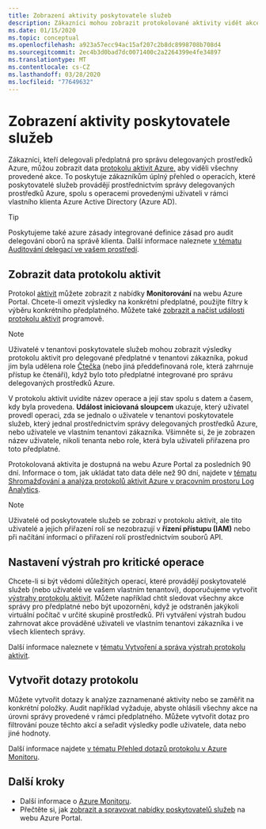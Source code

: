 ```yaml
---
title: Zobrazení aktivity poskytovatele služeb
description: Zákazníci mohou zobrazit protokolované aktivity vidět akce prováděné poskytovateli služeb prostřednictvím Azure delegované správy prostředků.
ms.date: 01/15/2020
ms.topic: conceptual
ms.openlocfilehash: a923a57ecc94ac15af207c2b8dc8998708b708d4
ms.sourcegitcommit: 2ec4b3d0bad7dc0071400c2a2264399e4fe34897
ms.translationtype: MT
ms.contentlocale: cs-CZ
ms.lasthandoff: 03/28/2020
ms.locfileid: "77649632"
---
```

# <a name="view-service-provider-activity"></a>Zobrazení aktivity poskytovatele služeb

Zákazníci, kteří delegovali předplatná pro správu delegovaných prostředků Azure, můžou zobrazit data [protokolu aktivit Azure,](../../azure-monitor/platform/platform-logs-overview.md) aby viděli všechny provedené akce. To poskytuje zákazníkům úplný přehled o operacích, které poskytovatelé služeb provádějí prostřednictvím správy delegovaných prostředků Azure, spolu s operacemi provedenými uživateli v rámci vlastního klienta Azure Active Directory (Azure AD).

> [!TIP]
> Poskytujeme také azure zásady integrované definice zásad pro audit delegování oborů na správě klienta. Další informace naleznete [v tématu Auditování delegací ve vašem prostředí](view-manage-service-providers.md#audit-delegations-in-your-environment).

## <a name="view-activity-log-data"></a>Zobrazit data protokolu aktivit

Protokol [aktivit](../../azure-monitor/platform/activity-log-view.md) můžete zobrazit z nabídky **Monitorování** na webu Azure Portal. Chcete-li omezit výsledky na konkrétní předplatné, použijte filtry k výběru konkrétního předplatného. Můžete také [zobrazit a načíst události protokolu aktivit](../../azure-monitor/platform/activity-log-view.md) programově.

> [!NOTE]
> Uživatelé v tenantovi poskytovatele služeb mohou zobrazit výsledky protokolu aktivit pro delegované předplatné v tenantovi zákazníka, pokud jim byla udělena role [Čtečka](../../role-based-access-control/built-in-roles.md#reader) (nebo jiná předdefinovaná role, která zahrnuje přístup ke čtenáři), když bylo toto předplatné integrované pro správu delegovaných prostředků Azure.

V protokolu aktivit uvidíte název operace a její stav spolu s datem a časem, kdy byla provedena. **Událost iniciovaná sloupcem** ukazuje, který uživatel provedl operaci, zda se jednalo o uživatele v tenantovi poskytovatele služeb, který jednal prostřednictvím správy delegovaných prostředků Azure, nebo uživatele ve vlastním tenantovi zákazníka. Všimněte si, že je zobrazen název uživatele, nikoli tenanta nebo role, která byla uživateli přiřazena pro toto předplatné.

Protokolovaná aktivita je dostupná na webu Azure Portal za posledních 90 dní. Informace o tom, jak ukládat tato data déle než 90 dní, najdete v [tématu Shromažďování a analýza protokolů aktivit Azure v pracovním prostoru Log Analytics](../../azure-monitor/platform/activity-log-collect.md).

> [!NOTE]
> Uživatelé od poskytovatele služeb se zobrazí v protokolu aktivit, ale tito uživatelé a jejich přiřazení rolí se nezobrazují v **řízení přístupu (IAM)** nebo při načítání informací o přiřazení rolí prostřednictvím souborů API.

## <a name="set-alerts-for-critical-operations"></a>Nastavení výstrah pro kritické operace

Chcete-li si být vědomi důležitých operací, které provádějí poskytovatelé služeb (nebo uživatelé ve vašem vlastním tenantovi), doporučujeme vytvořit [výstrahy protokolu aktivit](../../azure-monitor/platform/activity-log-alerts.md). Můžete například chtít sledovat všechny akce správy pro předplatné nebo být upozorněni, když je odstraněn jakýkoli virtuální počítač v určité skupině prostředků. Při vytváření výstrah budou zahrnovat akce prováděné uživateli ve vlastním tenantovi zákazníka i ve všech klientech správy.

Další informace naleznete v [tématu Vytvoření a správa výstrah protokolu aktivit](../../azure-monitor/platform/alerts-activity-log.md).

## <a name="create-log-queries"></a>Vytvořit dotazy protokolu

Můžete vytvořit dotazy k analýze zaznamenané aktivity nebo se zaměřit na konkrétní položky. Audit například vyžaduje, abyste ohlásili všechny akce na úrovni správy provedené v rámci předplatného. Můžete vytvořit dotaz pro filtrování pouze těchto akcí a seřadit výsledky podle uživatele, data nebo jiné hodnoty.

Další informace najdete [v tématu Přehled dotazů protokolu v Azure Monitoru](../../azure-monitor/log-query/log-query-overview.md).

## <a name="next-steps"></a>Další kroky

- Další informace o [Azure Monitoru](../../azure-monitor/index.yml).
- Přečtěte si, jak [zobrazit a spravovat nabídky poskytovatelů služeb](view-manage-service-providers.md) na webu Azure Portal.